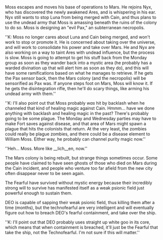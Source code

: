 Moss escapes and moves his base of operations to Mars. He rejoins Nyx, who has discovered the newly awakened Ares, and is whispering in his ear. Nyx still wants to stop Luna from being merged with Cain, and thus plans to use the undead army that Moss is amassing beneath the ruins of the colony to do so. Moss is designing an &quot;evil Pax,&quot; an subterranean necropolis.

''K: Moss no longer cares about Luna and Cain being merged, and won't work to stop or promote it.  He is concerned about taking over the universe, and will work to consolidate his power and take over Mars.  He and Nyx are also working on a way to taint Ares with undead influence, but the process is slow.  Moss is going to attempt to get his stuff back from the Monday group as soon as they wander back into a mystic area (he probably has a warded divination up that will alert him as soon as they do), and this will have some ramifications based on what he manages to retrieve.  If he gets the Pax sensor back, then the Mars colony (and the necropolis) will be sensorified as Pax was.  If anyone steps foot on Mars, Moss will know it.  If he gets the disintegration rifle, then he'll do scary things, like arming his undead army with them.''

''K: I'll also point out that Moss probably *was* hit by backlash when he channeled that kind of healing magic against Cain.  Hmmm...  have we done anything with backlash and healing magic in the past?  There's probably going to be some plague.  The Monday and Wednesday parties may have to make Fort saves against disease, and that area of Mars might spawn a plague that hits the colonists that return.  At the very least, the zombies could really be plague zombies, and there could be a disease element to William Moss.  Either way, he probably can channel purity magic now.''

''Heh...  Moss.  More like __lich__en, now.''

The Mars colony is being rebuilt, but strange things sometimes occur. Some people have claimed to have seen ghosts of those who died on Mars during the Cain incident, and people who venture too far afield from the new city often disappear never to be seen again.

The Fearful have survived without mystic energy because their incredibly strong will to survive has manifested itself as a weak psionic field just powerful enough to sustain them.

DEO is capable of sapping their weak psionic field, thus killing them after a time (months), but the technofearful are very intelligent and will eventually figure out how to breach DEO's fearful containment, and take over the ship.

''K: I'll point out that DEO probably uses straight up white goo in its core, which means that when containment is breached, it'll just be the Fearful that take the ship, not the Technofearful.  I'm not sure if this will matter.''
